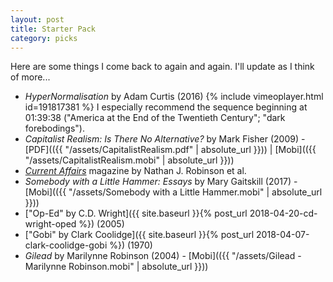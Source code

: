 ```yaml
---
layout: post
title: Starter Pack
category: picks
---
```


Here are some things I come back to again and again. I'll update as I think of more... 

* _HyperNormalisation_ by Adam Curtis (2016)
{% include vimeoplayer.html id=191817381 %}
I especially recommend the sequence beginning at 01:39:38 ("America at the End of the Twentieth Century"; "dark forebodings").
* _Capitalist Realism: Is There No Alternative?_ by Mark Fisher (2009) - 
[PDF](({{ "/assets/CapitalistRealism.pdf" | absolute_url }})) | [Mobi](({{ "/assets/CapitalistRealism.mobi" | absolute_url }}))
* [_Current Affairs_](https://www.currentaffairs.org/) magazine by Nathan J. Robinson et al.
* _Somebody with a Little Hammer: Essays_ by Mary Gaitskill (2017) - [Mobi](({{ "/assets/Somebody with a Little Hammer.mobi" | absolute_url }}))
* ["Op-Ed" by C.D. Wright]({{ site.baseurl }}{% post_url 2018-04-20-cd-wright-oped %}) (2005)
* ["Gobi" by Clark Coolidge]({{ site.baseurl }}{% post_url 2018-04-07-clark-coolidge-gobi %}) (1970)
* _Gilead_ by Marilynne Robinson (2004) - [Mobi](({{ "/assets/Gilead - Marilynne Robinson.mobi" | absolute_url }}))